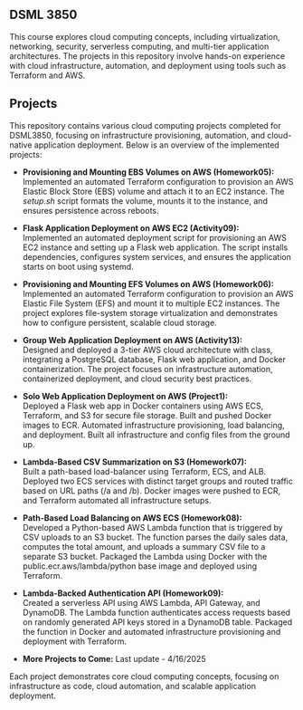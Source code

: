 ## **DSML 3850**

This course explores cloud computing concepts, including virtualization, networking, security, serverless computing, and multi-tier application architectures. The projects in this repository involve hands-on experience with cloud infrastructure, automation, and deployment using tools such as Terraform and AWS.

## **Projects**

This repository contains various cloud computing projects completed for DSML3850, focusing on infrastructure provisioning, automation, and cloud-native application deployment. Below is an overview of the implemented projects:

- **Provisioning and Mounting EBS Volumes on AWS (Homework05):**  
Implemented an automated Terraform configuration to provision an AWS Elastic Block Store (EBS) volume and attach it to an EC2 instance. The *setup.sh* script formats the volume, mounts it to the instance, and ensures persistence across reboots.

- **Flask Application Deployment on AWS EC2 (Activity09):**  
Implemented an automated deployment script for provisioning an AWS EC2 instance and setting up a Flask web application. The script installs dependencies, configures system services, and ensures the application starts on boot using systemd.

- **Provisioning and Mounting EFS Volumes on AWS (Homework06):**  
Implemented an automated Terraform configuration to provision an AWS Elastic File System (EFS) and mount it to multiple EC2 instances. The project explores file-system storage virtualization and demonstrates how to configure persistent, scalable cloud storage.

- **Group Web Application Deployment on AWS (Activity13):**  
Designed and deployed a 3-tier AWS cloud architecture with class, integrating a PostgreSQL database, Flask web application, and Docker containerization. The project focuses on infrastructure automation, containerized deployment, and cloud security best practices.

- **Solo Web Application Deployment on AWS (Project1):**  
Deployed a Flask web app in Docker containers using AWS ECS, Terraform, and S3 for secure file storage. Built and pushed Docker images to ECR. Automated infrastructure provisioning, load balancing, and deployment. Built all infrastructure and config files from the ground up.

- **Lambda-Based CSV Summarization on S3 (Homework07):**  
Built a path-based load-balancer using Terraform, ECS, and ALB. Deployed two ECS services with distinct target groups and routed traffic based on URL paths (/a and /b). Docker images were pushed to ECR, and Terraform automated all infrastructure setups.

- **Path-Based Load Balancing on AWS ECS (Homework08):**  
Developed a Python-based AWS Lambda function that is triggered by CSV uploads to an S3 bucket. The function parses the daily sales data, computes the total amount, and uploads a summary CSV file to a separate S3 bucket. Packaged the Lambda using Docker with the public.ecr.aws/lambda/python base image and deployed using Terraform.

- **Lambda-Backed Authentication API (Homework09):**  
Created a serverless API using AWS Lambda, API Gateway, and DynamoDB. The Lambda function authenticates access requests based on randomly generated API keys stored in a DynamoDB table. Packaged the function in Docker and automated infrastructure provisioning and deployment with Terraform.

- **More Projects to Come:**
Last update - 4/16/2025
  
Each project demonstrates core cloud computing concepts, focusing on infrastructure as code, cloud automation, and scalable application deployment.
